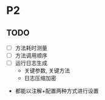 # P2

## TODO
- [ ] 方法耗时测量
- [ ] 方法调用顺序
- [ ] 运行日志生成
    - 关键参数, 关键方法
    - 日志压缩加密


- 都能以注解+配置两种方式进行设置